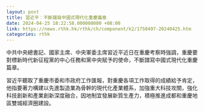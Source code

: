```yaml
---
layout: post
title: 習近平︰不斷譜寫中國式現代化重慶篇章
date: 2024-04-25 18:22:58.000000000 +08:00
link: https://news.rthk.hk/rthk/ch/component/k2/1750497-20240425.htm
categories: rthk
---
```


中共中央總書記、國家主席、中央軍委主席習近平近日在重慶考察時強調，重慶要對標新時代新征程黨的中心任務和黨中央賦予的使命，不斷譜寫中國式現代化重慶篇章。

習近平聽取了重慶市委和市政府工作匯報，對重慶各項工作取得的成績給予肯定，他指要著力構建以先進製造業為骨幹的現代化產業體系，加強重大科技攻關，強化科技創新和產業創新深度融合，因地制宜發展新質生產力，積極推進成都和重慶地區雙城經濟圈建設。

